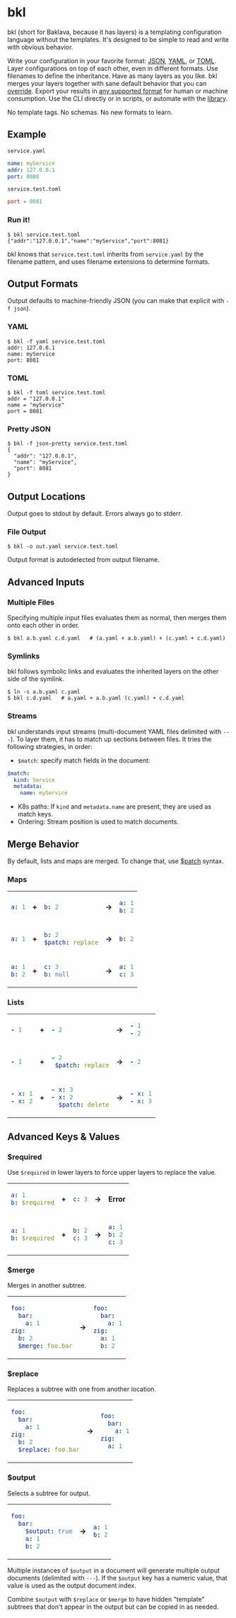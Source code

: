 # bkl

bkl (short for Baklava, because it has layers) is a templating configuration language without the templates. It's designed to be simple to read and write with obvious behavior.

Write your configuration in your favorite format: [JSON](https://json.org), [YAML](https://yaml.org/), or [TOML](https://toml.io). Layer configurations on top of each other, even in different formats. Use filenames to define the inheritance. Have as many layers as you like. bkl merges your layers together with sane default behavior that you can [override](#merge-behavior). Export your results in [any supported format](#output-formats) for human or machine consumption. Use the CLI directly or in scripts, or automate with the [library](https://pkg.go.dev/github.com/gopatchy/bkl#section-documentation).

No template tags. No schemas. No new formats to learn.

## Example

`service.yaml`
```yaml
name: myService
addr: 127.0.0.1
port: 8080
```

`service.test.toml`
```toml
port = 8081
```

### Run it!
```console
$ bkl service.test.toml
{"addr":"127.0.0.1","name":"myService","port":8081}
```

bkl knows that `service.test.toml` inherits from `service.yaml` by the filename pattern, and uses filename extensions to determine formats.

## Output Formats

Output defaults to machine-friendly JSON (you can make that explicit with `-f json`).

### YAML
```console
$ bkl -f yaml service.test.toml
addr: 127.0.0.1
name: myService
port: 8081
```

### TOML
```console
$ bkl -f toml service.test.toml
addr = "127.0.0.1"
name = "myService"
port = 8081
```

### Pretty JSON
```console
$ bkl -f json-pretty service.test.toml
{
  "addr": "127.0.0.1",
  "name": "myService",
  "port": 8081
}
```

## Output Locations

Output goes to stdout by default. Errors always go to stderr.

### File Output
```console
$ bkl -o out.yaml service.test.toml
```

Output format is autodetected from output filename.

## Advanced Inputs

### Multiple Files

Specifying multiple input files evaluates them as normal, then merges them onto each other in order.

```console
$ bkl a.b.yaml c.d.yaml   # (a.yaml + a.b.yaml) + (c.yaml + c.d.yaml)
```

### Symlinks

bkl follows symbolic links and evaluates the inherited layers on the other side of the symlink.

```console
$ ln -s a.b.yaml c.yaml
$ bkl c.d.yaml   # a.yaml + a.b.yaml (c.yaml) + c.d.yaml

```

### Streams

bkl understands input streams (multi-document YAML files delimited with `---`). To layer them, it has to match up sections between files. It tries the following strategies, in order:
* `$match`: specify match fields in the document:
```yaml
$match:
  kind: Service
  metadata:
    name: myService
```
* K8s paths: If `kind` and `metadata.name` are present, they are used as match keys.
* Ordering: Stream position is used to match documents.

## Merge Behavior

By default, lists and maps are merged. To change that, use [$patch](https://github.com/edgarsandi/Kubernetes/blob/master/docs/devel/api-conventions.md#strategic-merge-patch) syntax.

### Maps

<table>
  
<tr>

<td>

```yaml
a: 1
```
</td>

<td>

**+**
</td>

<td>

```yaml
b: 2
```
</td>

<td>

**→**
</td>

<td>

```yaml
a: 1
b: 2
```
</td>

</tr>

<tr></tr>

<tr>

<td>

```yaml
a: 1
```
</td>

<td>

**+**
</td>

<td>

```yaml
b: 2
$patch: replace
```
</td>

<td>

**→**
</td>

<td>

```yaml
b: 2
```
</td>

</tr>

<tr></tr>

<tr>

<td>

```yaml
a: 1
b: 2
```
</td>

<td>

**+**
</td>

<td>

```yaml
c: 3
b: null
```
</td>

<td>

**→**
</td>

<td>

```yaml
a: 1
c: 3
```
</td>

</tr>

</table>

### Lists

<table>
  
<tr>

<td>

```yaml
- 1
```
</td>

<td>

**+**
</td>

<td>

```yaml
- 2
```
</td>

<td>

**→**
</td>

<td>

```yaml
- 1
- 2
```
</td>

</tr>

<tr></tr>

<tr>

<td>

```yaml
- 1
```
</td>

<td>

**+**
</td>

<td>

```yaml
- 2
 $patch: replace
```
</td>

<td>

**→**
</td>

<td>

```yaml
- 2
```
</td>

</tr>

<tr></tr>

<tr>

<td>

```yaml
- x: 1
- x: 2
```
</td>

<td>

**+**
</td>

<td>

```yaml
- x: 3
- x: 2
  $patch: delete
```
</td>

<td>

**→**
</td>

<td>

```yaml
- x: 1
- x: 3
```
</td>

</tr>

</table>

## Advanced Keys & Values

### $required

Use `$required` in lower layers to force upper layers to replace the value.

<table>
  
<tr>

<td>

```yaml
a: 1
b: $required
```
</td>

<td>

**+**
</td>

<td>

```yaml
c: 3
```
</td>

<td>

**→**
</td>

<td>

**Error**

</td>

</tr>

<tr></tr>

<tr>

<td>

```yaml
a: 1
b: $required
```
</td>

<td>

**+**
</td>

<td>

```yaml
b: 2
c: 3
```
</td>

<td>

**→**
</td>

<td>

```yaml
a: 1
b: 2
c: 3
```
</td>

</tr>

</table>

### $merge

Merges in another subtree.

<table>
  
<tr>

<td>

```yaml
foo:
  bar:
    a: 1
zig:
  b: 2
  $merge: foo.bar
```
</td>

<td>

**→**
</td>

<td>

```yaml
foo:
  bar:
    a: 1
zig:
  a: 1
  b: 2
```
</td>

</tr>

</table>

### $replace

Replaces a subtree with one from another location.

<table>
  
<tr>

<td>

```yaml
foo:
  bar:
    a: 1
zig:
  b: 2
  $replace: foo.bar
```
</td>

<td>

**→**
</td>

<td>

```yaml
foo:
  bar:
    a: 1
zig:
  a: 1
```
</td>

</tr>

</table>

### $output

Selects a subtree for output.

<table>
  
<tr>

<td>

```yaml
foo:
  bar:
    $output: true
    a: 1
    b: 2
```
</td>

<td>

**→**
</td>

<td>

```yaml
a: 1
b: 2
```
</td>

</tr>

</table>

Multiple instances of `$output` in a document will generate multiple output documents (delimited with `---`). If the `$output` key has a numeric value, that value is used as the output document index.

Combine `$output` with `$replace` or `$merge` to have hidden "template" subtrees that don't appear in the output but can be copied in as needed. 
